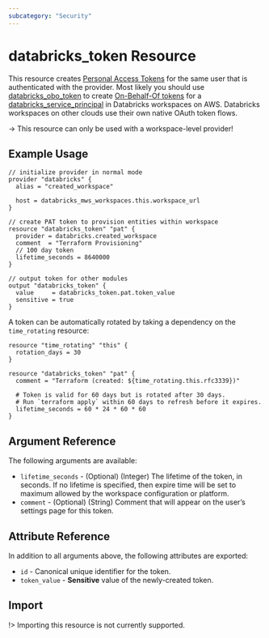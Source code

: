 ```yaml
---
subcategory: "Security"
---
```

# databricks_token Resource

This resource creates [Personal Access Tokens](https://docs.databricks.com/sql/user/security/personal-access-tokens.html) for the same user that is authenticated with the provider. Most likely you should use [databricks_obo_token](obo_token.md) to create [On-Behalf-Of tokens](https://docs.databricks.com/administration-guide/users-groups/service-principals.html#manage-personal-access-tokens-for-a-service-principal) for a [databricks_service_principal](service_principal.md) in Databricks workspaces on AWS. Databricks workspaces on other clouds use their own native OAuth token flows.

-> This resource can only be used with a workspace-level provider!

## Example Usage

```hcl
// initialize provider in normal mode
provider "databricks" {
  alias = "created_workspace"

  host = databricks_mws_workspaces.this.workspace_url
}

// create PAT token to provision entities within workspace
resource "databricks_token" "pat" {
  provider = databricks.created_workspace
  comment  = "Terraform Provisioning"
  // 100 day token
  lifetime_seconds = 8640000
}

// output token for other modules
output "databricks_token" {
  value     = databricks_token.pat.token_value
  sensitive = true
}
```

A token can be automatically rotated by taking a dependency on the `time_rotating` resource:

```hcl
resource "time_rotating" "this" {
  rotation_days = 30
}

resource "databricks_token" "pat" {
  comment = "Terraform (created: ${time_rotating.this.rfc3339})"

  # Token is valid for 60 days but is rotated after 30 days.
  # Run `terraform apply` within 60 days to refresh before it expires.
  lifetime_seconds = 60 * 24 * 60 * 60
}
```

## Argument Reference

The following arguments are available:

* `lifetime_seconds` - (Optional) (Integer) The lifetime of the token, in seconds. If no lifetime is specified, then expire time will be set to maximum allowed by the workspace configuration or platform.
* `comment` - (Optional) (String) Comment that will appear on the user’s settings page for this token.

## Attribute Reference

In addition to all arguments above, the following attributes are exported:

* `id` - Canonical unique identifier for the token.
* `token_value` - **Sensitive** value of the newly-created token.

## Import

!> Importing this resource is not currently supported.
